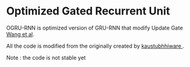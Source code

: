 # Optimized Gated Recurrent Unit

OGRU-RNN is optimized version of GRU-RNN that modify Update Gate [Wang et al](https://dx.doi.org/10.1088/1742-6596/1325/1/012089).

All the code is modified from the originally created by [kaustubhhiware
](https://github.com/kaustubhhiware/LSTM-GRU-from-scratch/blob/master/module.py).

Note : the code is not stable yet